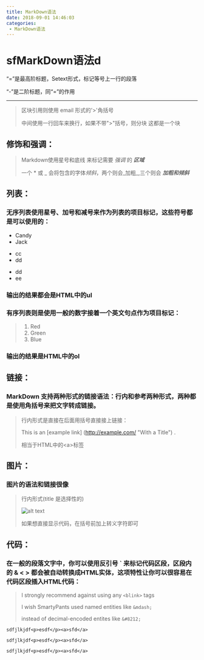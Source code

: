 ```yaml
---
title: MarkDown语法
date: 2018-09-01 14:46:03
categories: 
 - MarkDown语法
---
```


# sfMarkDown语法d

“=”是最高阶标题，Setext形式，标记等号上一行的段落

“-”是二阶标题，同“=”的作用

----------

> 区块引用则使用 email 形式的'>'角括号
>
> 中间使用一行回车来换行，如果不带">"括号，则分块
> 这都是一个块

## 修饰和强调：

> Markdown使用星号和底线
> 来标记需要 *强调* 的 ___区域___
>
> 一个 * 或 _ 会将包含的字体*倾斜*，两个则会_加粗_,三个则会 ___加粗和倾斜___

## 列表：

### 无序列表使用星号、加号和减号来作为列表的项目标记，这些符号都是可以使用的：

* Candy
* Jack

+ cc
+ dd

- dd
- ee

### 输出的结果都会是HTML中的ul

### 有序列表则是使用一般的数字接着一个英文句点作为项目标记：

> 1. Red
> 2. Green
> 3. Blue

### 输出的结果是HTML中的ol

## 链接：

### MarkDown 支持两种形式的链接语法：行内和参考两种形式，两种都是使用角括号来把文字转成链接。

> 行内形式是直接在后面用括号直接接上链接：
>
> This is an [example link]  (http://example.com/ "With a Title") .
>
> 相当于HTML中的\<a>标签

## 图片：

### 图片的语法和链接很像

> 行内形式(title 是选择性的)
>
> ![alt text](/path/to/image.jpg "Title")
>
> 如果想直接显示代码，在括号前加上转义字符即可

## 代码：

### 在一般的段落文字中，你可以使用反引号 ` 来标记代码区段，区段内的 & < > 都会被自动转换成HTML实体，这项特性让你可以很容易在代码区段插入HTML代码：

> I strongly recommend against using any `<blink>` tags
> 
> I wish SmartyPants used named entities like `&mdash;`
>
> instead of decimal-encoded entites like `&#8212;`

    sdfjlkjdf<p>esdf</p><a>sfd</a>

``sdfjlkjdf<p>esdf</p><a>sfd</a>``

    sdfjlkjdf<p>esdf</p><a>sfd</a>